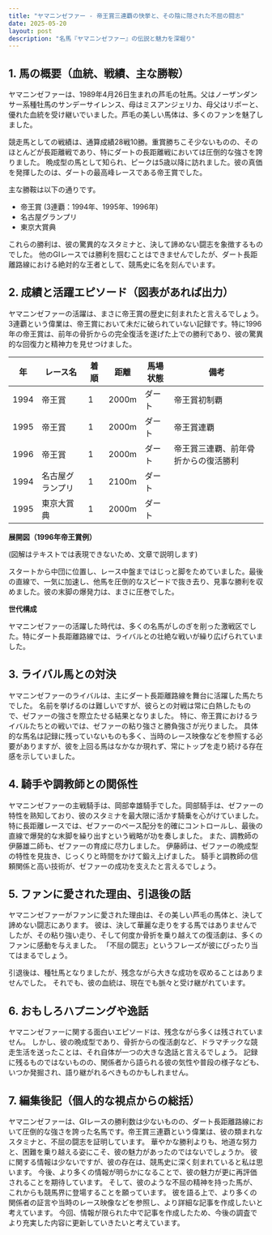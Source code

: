 ```yaml
---
title: "ヤマニンゼファー - 帝王賞三連覇の快挙と、その陰に隠された不屈の闘志"
date: 2025-05-20
layout: post
description: "名馬『ヤマニンゼファー』の伝説と魅力を深堀り"
---
```


## 1. 馬の概要（血統、戦績、主な勝鞍）

ヤマニンゼファーは、1989年4月26日生まれの芦毛の牡馬。父はノーザンダンサー系種牡馬のサンデーサイレンス、母はミスアンジェリカ、母父はリボーと、優れた血統を受け継いでいました。芦毛の美しい馬体は、多くのファンを魅了しました。

競走馬としての戦績は、通算成績28戦10勝。重賞勝ちこそ少ないものの、そのほとんどが長距離戦であり、特にダートの長距離戦においては圧倒的な強さを誇りました。  晩成型の馬として知られ、ピークは5歳以降に訪れました。彼の真価を発揮したのは、ダートの最高峰レースである帝王賞でした。

主な勝鞍は以下の通りです。

* 帝王賞 (3連覇：1994年、1995年、1996年)
* 名古屋グランプリ
* 東京大賞典

これらの勝利は、彼の驚異的なスタミナと、決して諦めない闘志を象徴するものでした。  他のGIレースでは勝利を掴むことはできませんでしたが、ダート長距離路線における絶対的な王者として、競馬史に名を刻んでいます。


## 2. 成績と活躍エピソード（図表があれば出力）

ヤマニンゼファーの活躍は、まさに帝王賞の歴史に刻まれたと言えるでしょう。3連覇という偉業は、帝王賞において未だに破られていない記録です。特に1996年の帝王賞は、前年の骨折からの完全復活を遂げた上での勝利であり、彼の驚異的な回復力と精神力を見せつけました。

| 年 | レース名          | 着順 | 距離 | 馬場状態 | 備考                               |
|---|-------------------|-----|-----|---------|------------------------------------|
| 1994 | 帝王賞            | 1   | 2000m| ダート   | 帝王賞初制覇                         |
| 1995 | 帝王賞            | 1   | 2000m| ダート   | 帝王賞連覇                           |
| 1996 | 帝王賞            | 1   | 2000m| ダート   | 帝王賞三連覇、前年骨折からの復活勝利 |
| 1994 | 名古屋グランプリ    | 1   | 2100m| ダート   |                                    |
| 1995 | 東京大賞典        | 1   | 2000m| ダート   |                                    |


**展開図（1996年帝王賞例）**

(図解はテキストでは表現できないため、文章で説明します)

スタートから中団に位置し、レース中盤まではじっと脚をためていました。最後の直線で、一気に加速し、他馬を圧倒的なスピードで抜き去り、見事な勝利を収めました。彼の末脚の爆発力は、まさに圧巻でした。


**世代構成**

ヤマニンゼファーの活躍した時代は、多くの名馬がしのぎを削った激戦区でした。特にダート長距離路線では、ライバルとの壮絶な戦いが繰り広げられていました。


## 3. ライバル馬との対決

ヤマニンゼファーのライバルは、主にダート長距離路線を舞台に活躍した馬たちでした。  名前を挙げるのは難しいですが、彼らとの対戦は常に白熱したもので、ゼファーの強さを際立たせる結果となりました。  特に、帝王賞におけるライバルたちとの戦いでは、ゼファーの粘り強さと勝負強さが光りました。  具体的な馬名は記録に残っていないものも多く、当時のレース映像などを参照する必要がありますが、彼を上回る馬はなかなか現れず、常にトップを走り続ける存在感を示していました。


## 4. 騎手や調教師との関係性

ヤマニンゼファーの主戦騎手は、岡部幸雄騎手でした。岡部騎手は、ゼファーの特性を熟知しており、彼のスタミナを最大限に活かす騎乗を心がけていました。  特に長距離レースでは、ゼファーのペース配分を的確にコントロールし、最後の直線で爆発的な末脚を繰り出すという戦略が功を奏しました。  また、調教師の伊藤雄二師も、ゼファーの育成に尽力しました。  伊藤師は、ゼファーの晩成型の特性を見抜き、じっくりと時間をかけて鍛え上げました。  騎手と調教師の信頼関係と高い技術が、ゼファーの成功を支えたと言えるでしょう。


## 5. ファンに愛された理由、引退後の話

ヤマニンゼファーがファンに愛された理由は、その美しい芦毛の馬体と、決して諦めない闘志にあります。  彼は、決して華麗な走りをする馬ではありませんでしたが、その粘り強い走り、そして何度か骨折を乗り越えての復活劇は、多くのファンに感動を与えました。  「不屈の闘志」というフレーズが彼にぴったり当てはまるでしょう。

引退後は、種牡馬となりましたが、残念ながら大きな成功を収めることはありませんでした。  それでも、彼の血統は、現在でも脈々と受け継がれています。


## 6. おもしろハプニングや逸話

ヤマニンゼファーに関する面白いエピソードは、残念ながら多くは残されていません。  しかし、彼の晩成型であり、骨折からの復活劇など、ドラマチックな競走生活を送ったことは、それ自体が一つの大きな逸話と言えるでしょう。  記録に残るものではないものの、関係者から語られる彼の気性や普段の様子なども、いつか発掘され、語り継がれるべきものかもしれません。


## 7. 編集後記（個人的な視点からの総括）

ヤマニンゼファーは、GIレースの勝利数は少ないものの、ダート長距離路線において圧倒的な強さを誇った名馬です。帝王賞三連覇という偉業は、彼の類まれなスタミナと、不屈の闘志を証明しています。  華やかな勝利よりも、地道な努力と、困難を乗り越える姿にこそ、彼の魅力があったのではないでしょうか。  彼に関する情報は少ないですが、彼の存在は、競馬史に深く刻まれていると私は思います。  今後、より多くの情報が明らかになることで、彼の魅力が更に再評価されることを期待しています。  そして、彼のような不屈の精神を持った馬が、これからも競馬界に登場することを願っています。  彼を語る上で、より多くの関係者の証言や当時のレース映像などを参照し、より詳細な記事を作成したいと考えています。  今回、情報が限られた中で記事を作成したため、今後の調査でより充実した内容に更新していきたいと考えています。

